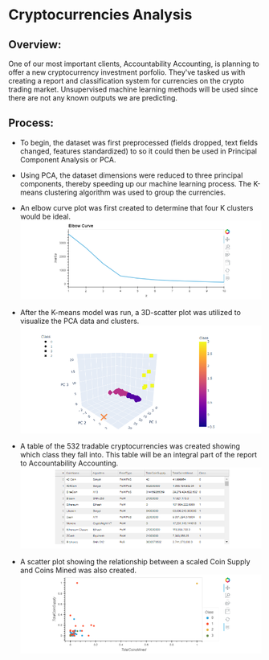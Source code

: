 # Cryptocurrencies Analysis

## Overview:
One of our most important clients, Accountability Accounting, is planning to offer a new cryptocurrency investment porfolio. They've tasked us with creating a report and classification system for currencies on the crypto trading market. Unsupervised machine learning methods will be used since there are not any known outputs we are predicting.

## Process:
 - To begin, the dataset was first preprocessed (fields dropped, text fields changed, features standardized) to so it could then be used in Principal Component Analysis or PCA.

 - Using PCA, the dataset dimensions were reduced to three principal components, thereby speeding up our machine learning process. The K-means clustering algorithm was used to group the currencies.

 - An elbow curve plot was first created to determine that four K clusters would be ideal.
![Elbow_Curve](https://github.com/bfox87/Cryptocurrencies/blob/main/Screenshots/Elbow_Curve.PNG)

 - After the K-means model was run, a 3D-scatter plot was utilized to visualize the PCA data and clusters.
![3D_Scatter](https://github.com/bfox87/Cryptocurrencies/blob/main/Screenshots/3D_Scatter.PNG)

 - A table of the 532 tradable cryptocurrencies was created showing which class they fall into. This table will be an integral part of the report to Accountability Accounting.
![tradable_table](https://github.com/bfox87/Cryptocurrencies/blob/main/Screenshots/tradable_table.PNG)

 - A scatter plot showing the relationship between a scaled Coin Supply and Coins Mined was also created.
![2D_Scatter](https://github.com/bfox87/Cryptocurrencies/blob/main/Screenshots/2D_Scatter.PNG)